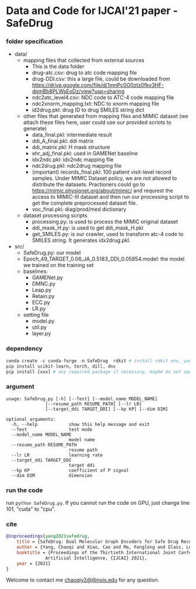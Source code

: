 # Data and Code for IJCAI'21 paper - SafeDrug

### folder specification
- data/
    - mapping files that collected from external sources
        - This is the data folder
        - drug-atc.csv: drug to atc code mapping file
        - drug-DDI.csv: this a large file, could be downloaded from https://drive.google.com/file/d/1mnPc0O0ztz0fkv3HF-dpmBb8PLWsEoDz/view?usp=sharing
        - ndc2atc_level4.csv: NDC code to ATC-4 code mapping file
        - ndc2xnorm_mapping.txt: NDC to xnorm mapping file
        - id2drug.pkl: drug ID to drug SMILES string dict
    - other files that generated from mapping files and MIMIC dataset (we attach these files here, user could use our provided scriots to generate)
        - data_final.pkl: intermediate result
        - ddi_A_final.pkl: ddi matrix
        - ddi_matrix.pkl: H mask structure
        - ehr_adj_final.pkl: used in GAMENet baseline
        - idx2ndc.pkl: idx2ndc mapping file
        - ndc2drug.pkl: ndc2drug mapping file
        - (important) records_final.pkl: 100 patient visit-level record samples. Under MIMIC Dataset policy, we are not allowed to distribute the datasets. Practioners could go to https://mimic.physionet.org/about/mimic/ and requrest the access to MIMIC-III dataset and then run our processing script to get the complete preprocessed dataset file.
        - voc_final.pkl: diag/prod/med dictionary
    - dataset processing scripts
        - processing.py: is used to process the MIMIC original dataset
        - ddi_mask_H.py: is used to get ddi_mask_H.pkl
        - get_SMILES.py: is our crawler, used to transform atc-4 code to SMILES string. It generates idx2drug.pkl.
- src/
    - SafeDrug.py: our model
    - Epoch_49_TARGET_0.06_JA_0.5183_DDI_0.05854.model: the model we trained on the training set
    - baselines:
        - GAMENet.py
        - DMNC.py
        - Leap.py
        - Retain.py
        - ECC.py
        - LR.py
    - setting file
        - model.py
        - util.py
        - layer.py

### dependency
```python
conda create -c conda-forge -n SafeDrug  rdkit # install rdkit env, you can change "SafeDrug" to [Your own env name]
pip install scikit-learn, torch, dill, dnc
pip install [xxx] # any required package if necessary, maybe do not specify the version, the packages should be compatible with rdkit
```

### argument

    usage: SafeDrug.py [-h] [--Test] [--model_name MODEL_NAME]
                   [--resume_path RESUME_PATH] [--lr LR]
                   [--target_ddi TARGET_DDI] [--kp KP] [--dim DIM]

    optional arguments:
      -h, --help            show this help message and exit
      --Test                test mode
      --model_name MODEL_NAME
                            model name
      --resume_path RESUME_PATH
                            resume path
      --lr LR               learning rate
      --target_ddi TARGET_DDI
                            target ddi
      --kp KP               coefficient of P signal
      --dim DIM             dimension

### run the code
run ```python SafeDrug.py```. If you cannot run the code on GPU, just change line 101, "cuda" to "cpu".

### cite
```bibtex
@inproceedings{yang2021safedrug,
    title = {SafeDrug: Dual Molecular Graph Encoders for Safe Drug Recommendations},
    author = {Yang, Chaoqi and Xiao, Cao and Ma, Fenglong and Glass, Lucas and Sun, Jimeng},
    booktitle = {Proceedings of the Thirtieth International Joint Conference on
               Artificial Intelligence, {IJCAI} 2021},
    year = {2021}
}
```

Welcome to contact me <chaoqiy2@illinois.edu> for any question.

